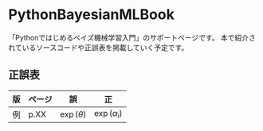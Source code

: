 # PythonBayesianMLBook
「Pythonではじめるベイズ機械学習入門」のサポートページです。
本で紹介されているソースコードや正誤表を掲載していく予定です。

## 正誤表

| 版 | ページ | 誤 | 正 |
| --- | --- | --- | --- |
| 例 | p.XX | $\exp(\theta)$ | $\exp(\alpha_i)$ |
